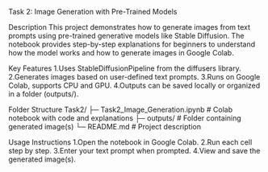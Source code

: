 Task 2: Image Generation with Pre-Trained Models

Description
This project demonstrates how to generate images from text prompts using pre-trained generative models like Stable Diffusion. The notebook provides step-by-step explanations for beginners to understand how the model works and how to generate images in Google Colab.

Key Features
1.Uses StableDiffusionPipeline from the diffusers library.
2.Generates images based on user-defined text prompts.
3.Runs on Google Colab, supports CPU and GPU.
4.Outputs can be saved locally or organized in a folder (outputs/).

Folder Structure
Task2/
 ├─ Task2_Image_Generation.ipynb   # Colab notebook with code and explanations
 ├─ outputs/                       # Folder containing generated image(s)
 └─ README.md                       # Project description

Usage Instructions
1.Open the notebook in Google Colab.
2.Run each cell step by step.
3.Enter your text prompt when prompted.
4.View and save the generated image(s).
